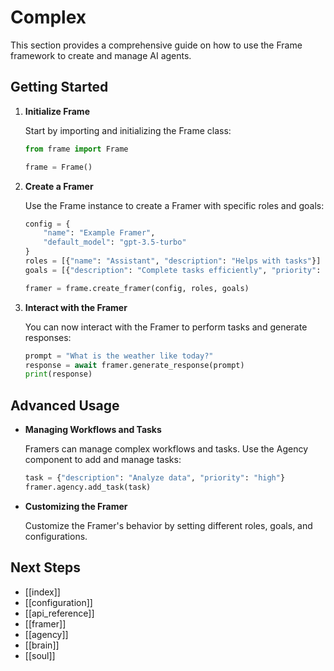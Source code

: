 # Complex

This section provides a comprehensive guide on how to use the Frame framework to create and manage AI agents.

## Getting Started

1. **Initialize Frame**

   Start by importing and initializing the Frame class:

   ```python
   from frame import Frame

   frame = Frame()
   ```

2. **Create a Framer**

   Use the Frame instance to create a Framer with specific roles and goals:

   ```python
   config = {
       "name": "Example Framer",
       "default_model": "gpt-3.5-turbo"
   }
   roles = [{"name": "Assistant", "description": "Helps with tasks"}]
   goals = [{"description": "Complete tasks efficiently", "priority": 1.0}]

   framer = frame.create_framer(config, roles, goals)
   ```

3. **Interact with the Framer**

   You can now interact with the Framer to perform tasks and generate responses:

   ```python
   prompt = "What is the weather like today?"
   response = await framer.generate_response(prompt)
   print(response)
   ```

## Advanced Usage

- **Managing Workflows and Tasks**

  Framers can manage complex workflows and tasks. Use the Agency component to add and manage tasks:

  ```python
  task = {"description": "Analyze data", "priority": "high"}
  framer.agency.add_task(task)
  ```

- **Customizing the Framer**

  Customize the Framer's behavior by setting different roles, goals, and configurations.

## Next Steps

- [[index]]
- [[configuration]]
- [[api_reference]]
- [[framer]]
- [[agency]]
- [[brain]]
- [[soul]]
